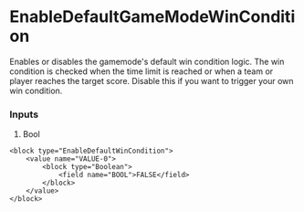 # EnableDefaultGameModeWinCondition

Enables or disables the gamemode\'s default win condition logic. The win condition is checked when the time limit is reached or when a team or player reaches the target score. Disable this if you want to trigger your own win condition.

### Inputs

1. Bool

```blockly
<block type="EnableDefaultWinCondition">
    <value name="VALUE-0">
        <block type="Boolean">
            <field name="BOOL">FALSE</field>
        </block>
    </value>
</block>
```

